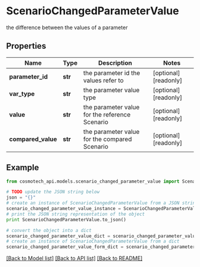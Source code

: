 # ScenarioChangedParameterValue

the difference between the values of a parameter

## Properties

Name | Type | Description | Notes
------------ | ------------- | ------------- | -------------
**parameter_id** | **str** | the parameter id the values refer to | [optional] [readonly] 
**var_type** | **str** | the parameter value type | [optional] [readonly] 
**value** | **str** | the parameter value for the reference Scenario | [optional] [readonly] 
**compared_value** | **str** | the parameter value for the compared Scenario | [optional] [readonly] 

## Example

```python
from cosmotech_api.models.scenario_changed_parameter_value import ScenarioChangedParameterValue

# TODO update the JSON string below
json = "{}"
# create an instance of ScenarioChangedParameterValue from a JSON string
scenario_changed_parameter_value_instance = ScenarioChangedParameterValue.from_json(json)
# print the JSON string representation of the object
print ScenarioChangedParameterValue.to_json()

# convert the object into a dict
scenario_changed_parameter_value_dict = scenario_changed_parameter_value_instance.to_dict()
# create an instance of ScenarioChangedParameterValue from a dict
scenario_changed_parameter_value_form_dict = scenario_changed_parameter_value.from_dict(scenario_changed_parameter_value_dict)
```
[[Back to Model list]](../README.md#documentation-for-models) [[Back to API list]](../README.md#documentation-for-api-endpoints) [[Back to README]](../README.md)


